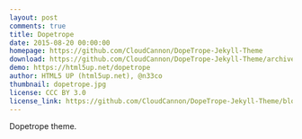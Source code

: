 ```yaml
---
layout: post
comments: true
title: Dopetrope
date: 2015-08-20 00:00:00
homepage: https://github.com/CloudCannon/DopeTrope-Jekyll-Theme
download: https://github.com/CloudCannon/DopeTrope-Jekyll-Theme/archive/master.zip
demo: https://html5up.net/dopetrope
author: HTML5 UP (html5up.net), @n33co
thumbnail: dopetrope.jpg
license: CCC BY 3.0
license_link: https://github.com/CloudCannon/DopeTrope-Jekyll-Theme/blob/master/LICENSE.txt
---
```


Dopetrope theme.
